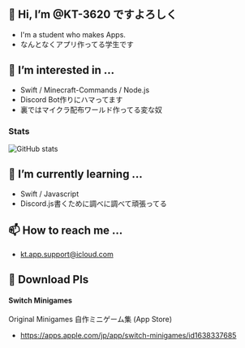 ## 👋 Hi, I’m @KT-3620 ですよろしく
- I'm a student who makes Apps.
- なんとなくアプリ作ってる学生です

## 👀 I’m interested in ...
- Swift / Minecraft-Commands / Node.js
- Discord Bot作りにハマってます
- 裏ではマイクラ配布ワールド作ってる変な奴

### Stats
![GitHub stats](https://github-readme-stats.vercel.app/api?username=KT-3620&show_icons=true&count_private=true&theme=radical)

## 🌱 I’m currently learning ...
- Swift / Javascript
- Discord.js書くために調べに調べて頑張ってる

## 📫 How to reach me ...
- kt.app.support@icloud.com

## 🙏 Download Pls
#### Switch Minigames
Original Minigames 自作ミニゲーム集
 (App Store)
- https://apps.apple.com/jp/app/switch-minigames/id1638337685

